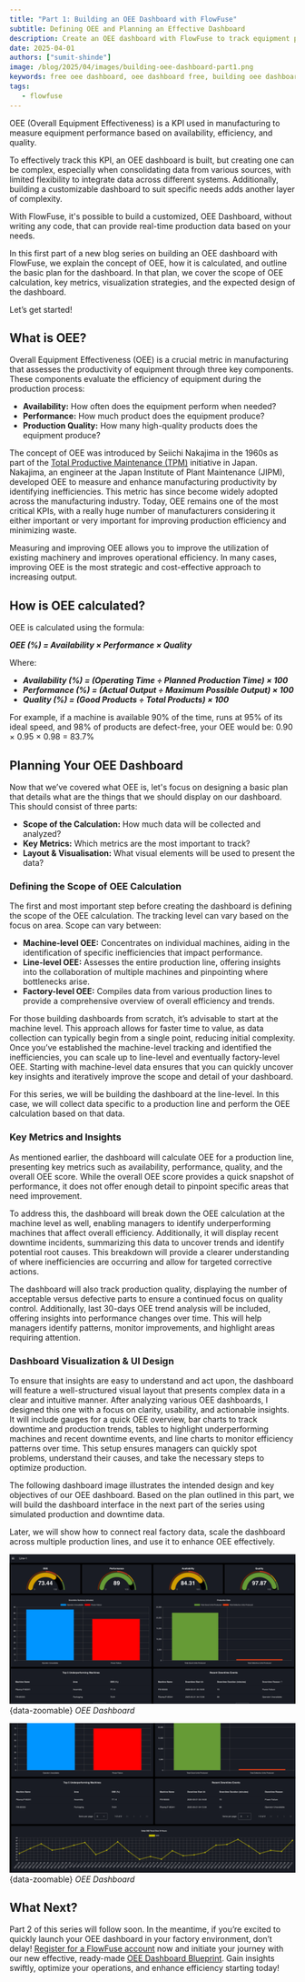 ```yaml
---
title: "Part 1: Building an OEE Dashboard with FlowFuse"
subtitle: Defining OEE and Planning an Effective Dashboard
description: Create an OEE dashboard with FlowFuse to track equipment performance, optimize efficiency, and gain real-time production insights
date: 2025-04-01
authors: ["sumit-shinde"]
image: /blog/2025/04/images/building-oee-dashboard-part1.png
keywords: free oee dashboard, oee dashboard free, building oee dashboard, node-red oee dashboard, flowfuse oee dashboard
tags:
   - flowfuse
---
```


OEE (Overall Equipment Effectiveness) is a KPI used in manufacturing to measure equipment performance based on availability, efficiency, and quality.

To effectively track this KPI, an OEE dashboard is built, but creating one can be complex, especially when consolidating data from various sources, with limited flexibility to integrate data across different systems. Additionally, building a customizable dashboard to suit specific needs adds another layer of complexity.

<!--more-->

With FlowFuse, it's possible to build a customized, OEE Dashboard, without writing any code, that can provide real-time production data based on your needs.

In this first part of a new blog series on building an OEE dashboard with FlowFuse, we explain the concept of OEE, how it is calculated, and outline the basic plan for the dashboard. In that plan, we cover the scope of OEE calculation, key metrics, visualization strategies, and the expected design of the dashboard.

Let’s get started!

## What is OEE?

Overall Equipment Effectiveness (OEE) is a crucial metric in manufacturing that assesses the productivity of equipment through three key components. These components evaluate the efficiency of equipment during the production process:

- **Availability:** How often does the equipment perform when needed?
- **Performance:** How much product does the equipment produce?
- **Production Quality:** How many high-quality products does the equipment produce?

The concept of OEE was introduced by Seiichi Nakajima in the 1960s as part of the [Total Productive Maintenance (TPM)](https://en.wikipedia.org/wiki/Total_productive_maintenance) initiative in Japan. Nakajima, an engineer at the Japan Institute of Plant Maintenance (JIPM), developed OEE to measure and enhance manufacturing productivity by identifying inefficiencies. This metric has since become widely adopted across the manufacturing industry. Today, OEE remains one of the most critical KPIs, with a really huge number of manufacturers considering it either important or very important for improving production efficiency and minimizing waste.

Measuring and improving OEE allows you to improve the utilization of existing machinery and improves operational efficiency. In many cases, improving OEE is the most strategic and cost-effective approach to increasing output.

## How is OEE calculated?

OEE is calculated using the formula:

***OEE (%) = Availability × Performance × Quality***

Where:

- ***Availability (%) = (Operating Time ÷ Planned Production Time) × 100***
- ***Performance (%) = (Actual Output ÷ Maximum Possible Output) × 100***
- ***Quality (%) = (Good Products ÷ Total Products) × 100***

For example, if a machine is available 90% of the time, runs at 95% of its ideal speed, and 98% of products are defect-free, your OEE would be: 0.90 × 0.95 × 0.98 = 83.7%

## Planning Your OEE Dashboard

Now that we’ve covered what OEE is, let's focus on designing a basic plan that details what are the things that we should display on our dashboard. This should consist of three parts:

- **Scope of the Calculation:** How much data will be collected and analyzed?
- **Key Metrics:** Which metrics are the most important to track?
- **Layout & Visualisation:** What visual elements will be used to present the data? 

### Defining the Scope of OEE Calculation

The first and most important step before creating the dashboard is defining the scope of the OEE calculation. The tracking level can vary based on the focus on area. Scope can vary between:

- **Machine-level OEE:** Concentrates on individual machines, aiding in the identification of specific inefficiencies that impact performance.
- **Line-level OEE:** Assesses the entire production line, offering insights into the collaboration of multiple machines and pinpointing where bottlenecks arise.
- **Factory-level OEE:** Compiles data from various production lines to provide a comprehensive overview of overall efficiency and trends. 

For those building dashboards from scratch, it’s advisable to start at the machine level. This approach allows for faster time to value, as data collection can typically begin from a single point, reducing initial complexity. Once you’ve established the machine-level tracking and identified the inefficiencies, you can scale up to line-level and eventually factory-level OEE. Starting with machine-level data ensures that you can quickly uncover key insights and iteratively improve the scope and detail of your dashboard.

For this series, we will be building the dashboard at the line-level. In this case, we will collect data specific to a production line and perform the OEE calculation based on that data.

### Key Metrics and Insights

As mentioned earlier, the dashboard will calculate OEE for a production line, presenting key metrics such as availability, performance, quality, and the overall OEE score. While the overall OEE score provides a quick snapshot of performance, it does not offer enough detail to pinpoint specific areas that need improvement.

To address this, the dashboard will break down the OEE calculation at the machine level as well, enabling managers to identify underperforming machines that affect overall efficiency. Additionally, it will display recent downtime incidents, summarizing this data to uncover trends and identify potential root causes. This breakdown will provide a clearer understanding of where inefficiencies are occurring and allow for targeted corrective actions.

The dashboard will also track production quality, displaying the number of acceptable versus defective parts to ensure a continued focus on quality control. Additionally, last 30-days OEE trend analysis will be included, offering insights into performance changes over time. This will help managers identify patterns, monitor improvements, and highlight areas requiring attention.

### Dashboard Visualization & UI Design

To ensure that insights are easy to understand and act upon, the dashboard will feature a well-structured visual layout that presents complex data in a clear and intuitive manner. After analyzing various OEE dashboards, I designed this one with a focus on clarity, usability, and actionable insights. It will include gauges for a quick OEE overview, bar charts to track downtime and production trends, tables to highlight underperforming machines and recent downtime events, and line charts to monitor efficiency patterns over time. This setup ensures managers can quickly spot problems, understand their causes, and take the necessary steps to optimize production.

The following dashboard image illustrates the intended design and key objectives of our OEE dashboard. Based on the plan outlined in this part, we will build the dashboard interface in the next part of the series using simulated production and downtime data.

Later, we will show how to connect real factory data, scale the dashboard across multiple production lines, and use it to enhance OEE effectively.

![OEE Dashboard](./images/oee-dashboard-1.png){data-zoomable}
_OEE Dashboard_

![OEE Dashboard](./images/oee-dashboard-2.png){data-zoomable}
_OEE Dashboard_

## What Next?

Part 2 of this series will follow soon. In the meantime, if you’re excited to quickly launch your OEE dashboard in your factory environment, don’t delay! [Register for a FlowFuse account](https://app.flowfuse.com/account/create) now and initiate your journey with our new effective, ready-made [OEE Dashboard Blueprint](/blueprints/manufacturing/oee-dashboard/). Gain insights swiftly, optimize your operations, and enhance efficiency starting today! 
